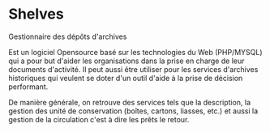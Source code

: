 # Shelves
Gestionnaire des dépôts d'archives

Est un logiciel Opensource basé sur les technologies du Web (PHP/MYSQL) qui a pour but d'aider
les organisations dans la prise en charge de leur documents d'activité. Il peut aussi être utiliser
pour les services d'archives historiques qui veulent se doter d'un outil d'aide à 
la prise de décision performant.

De manière générale, on retrouve des services tels que la description, la gestion des unité de conservation (boîtes,
cartons, liasses, etc.) et aussi la gestion de la circulation c'est à dire les prêts le retour.
